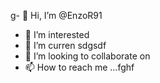 g- 👋 Hi, I’m @EnzoR91
- 👀 I’m interested 
- 🌱 I’m curren sdgsdf
- 💞️ I’m looking to collaborate on
- 📫 How to reach me ...fghf

<!---
EnzoR91/EnzoR91 is a ✨ special ✨ repository because its `README.md` (this file) appears on your GitHub profile.
You can click the Preview link to take a look at your changes.
--->
